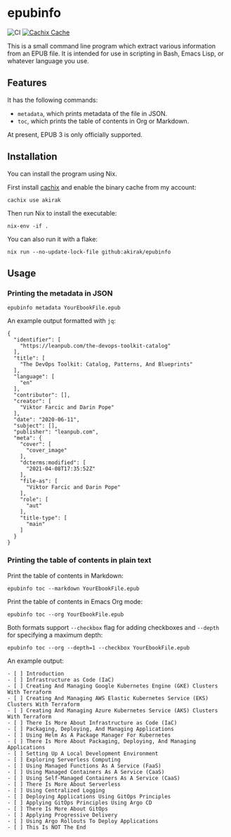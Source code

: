 # epubinfo

![CI](https://github.com/akirak/epubinfo/workflows/CI/badge.svg)
[![Cachix Cache](https://img.shields.io/badge/cachix-akirak-blue.svg)](https://akirak.cachix.org)

This is a small command line program which extract various information from an EPUB file. It is intended for use in scripting in Bash, Emacs Lisp, or whatever language you use.

## Features

It has the following commands:

- `metadata`, which prints metadata of the file in JSON.
- `toc`, which prints the table of contents in Org or Markdown.

At present, EPUB 3 is only officially supported.

## Installation

You can install the program using Nix.

First install [cachix](https://github.com/cachix/cachix) and enable the binary cache from my account:

``` shell
cachix use akirak
```

Then run Nix to install the executable:

``` shell
nix-env -if .
```

You can also run it with a flake:

``` shell
nix run --no-update-lock-file github:akirak/epubinfo
```

## Usage

### Printing the metadata in JSON

``` shell
epubinfo metadata YourEbookFile.epub
```

An example output formatted with `jq`:

```
{
  "identifier": [
    "https://leanpub.com/the-devops-toolkit-catalog"
  ],
  "title": [
    "The DevOps Toolkit: Catalog, Patterns, And Blueprints"
  ],
  "language": [
    "en"
  ],
  "contributor": [],
  "creator": [
    "Viktor Farcic and Darin Pope"
  ],
  "date": "2020-06-11",
  "subject": [],
  "publisher": "leanpub.com",
  "meta": {
    "cover": [
      "cover_image"
    ],
    "dcterms:modified": [
      "2021-04-08T17:35:52Z"
    ],
    "file-as": [
      "Viktor Farcic and Darin Pope"
    ],
    "role": [
      "aut"
    ],
    "title-type": [
      "main"
    ]
  }
}
```

### Printing the table of contents in plain text

Print the table of contents in Markdown:

``` shell
epubinfo toc --markdown YourEbookFile.epub
```

Print the table of contents in Emacs Org mode:

``` shell
epubinfo toc --org YourEbookFile.epub
```

Both formats support `--checkbox` flag for adding checkboxes
and `--depth` for specifying a maximum depth:

``` shell
epubinfo toc --org --depth=1 --checkbox YourEbookFile.epub
```

An example output:

```
- [ ] Introduction
- [ ] Infrastructure as Code (IaC)
- [ ] Creating And Managing Google Kubernetes Engine (GKE) Clusters With Terraform
- [ ] Creating And Managing AWS Elastic Kubernetes Service (EKS) Clusters With Terraform
- [ ] Creating And Managing Azure Kubernetes Service (AKS) Clusters With Terraform
- [ ] There Is More About Infrastructure as Code (IaC)
- [ ] Packaging, Deploying, And Managing Applications
- [ ] Using Helm As A Package Manager For Kubernetes
- [ ] There Is More About Packaging, Deploying, And Managing Applications
- [ ] Setting Up A Local Development Environment
- [ ] Exploring Serverless Computing
- [ ] Using Managed Functions As A Service (FaaS)
- [ ] Using Managed Containers As A Service (CaaS)
- [ ] Using Self-Managed Containers As A Service (CaaS)
- [ ] There Is More About Serverless
- [ ] Using Centralized Logging
- [ ] Deploying Applications Using GitOps Principles
- [ ] Applying GitOps Principles Using Argo CD
- [ ] There Is More About GitOps
- [ ] Applying Progressive Delivery
- [ ] Using Argo Rollouts To Deploy Applications
- [ ] This Is NOT The End
```
